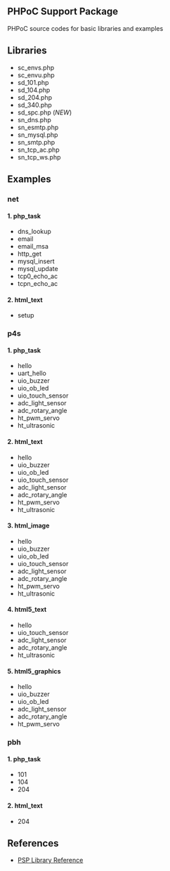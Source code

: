 ## PHPoC Support Package
PHPoC source codes for basic libraries and examples

## Libraries
* sc_envs.php
* sc_envu.php
* sd_101.php
* sd_104.php
* sd_204.php
* sd_340.php
* sd_spc.php (*NEW*)
* sn_dns.php
* sn_esmtp.php
* sn_mysql.php
* sn_smtp.php
* sn_tcp_ac.php
* sn_tcp_ws.php

## Examples
### net
#### 1. php_task
* dns_lookup
* email
* email_msa
* http_get
* mysql_insert
* mysql_update
* tcp0_echo_ac
* tcpn_echo_ac

#### 2. html_text
* setup

### p4s
#### 1. php_task
* hello
* uart_hello
* uio_buzzer
* uio_ob_led
* uio_touch_sensor
* adc_light_sensor
* adc_rotary_angle
* ht_pwm_servo
* ht_ultrasonic

#### 2. html_text
* hello
* uio_buzzer
* uio_ob_led
* uio_touch_sensor
* adc_light_sensor
* adc_rotary_angle
* ht_pwm_servo
* ht_ultrasonic

#### 3. html_image
* hello
* uio_buzzer
* uio_ob_led
* uio_touch_sensor
* adc_light_sensor
* adc_rotary_angle
* ht_pwm_servo
* ht_ultrasonic

#### 4. html5_text
* hello
* uio_touch_sensor
* adc_light_sensor
* adc_rotary_angle
* ht_ultrasonic

#### 5. html5_graphics
* hello
* uio_buzzer
* uio_ob_led
* adc_light_sensor
* adc_rotary_angle
* ht_pwm_servo

### pbh
#### 1. php_task
* 101
* 104
* 204

#### 2. html_text
* 204

## References
* [PSP Library Reference](http://www.phpoc.com/support/manual/psp_library_reference/)